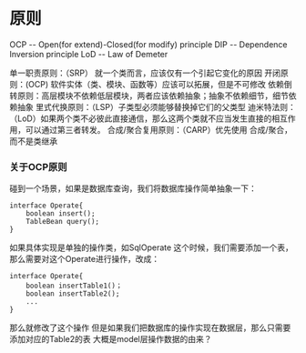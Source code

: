 # 原则

OCP -- Open\(for extend\)-Closed\(for modify\) principle DIP -- Dependence Inversion principle LoD -- Law of Demeter

单一职责原则：（SRP） 就一个类而言，应该仅有一个引起它变化的原因 开闭原则：\(OCP\) 软件实体（类、模块、函数等）应该可以拓展，但是不可修改 依赖倒转原则：高层模块不依赖低层模块，两者应该依赖抽象；抽象不依赖细节，细节依赖抽象 里式代换原则：（LSP）子类型必须能够替换掉它们的父类型 迪米特法则：（LoD）如果两个类不必彼此直接通信，那么这两个类就不应当发生直接的相互作用，可以通过第三者转发。 合成/聚合复用原则：（CARP）优先使用 合成/聚合，而不是类继承

### 关于OCP原则

碰到一个场景，如果是数据库查询，我们将数据库操作简单抽象一下：

```text
interface Operate{
    boolean insert();
    TableBean query();
}
```

如果具体实现是单独的操作类，如SqlOperate 这个时候，我们需要添加一个表，那么需要对这个Operate进行操作，改成：

```text
interface Operate{
    boolean insertTable1()；
    boolean insertTable2();
    ...
}
```

那么就修改了这个操作 但是如果我们把数据库的操作实现在数据层，那么只需要添加对应的Table2的表 大概是model层操作数据的由来？

